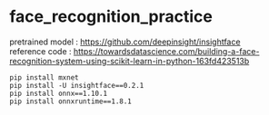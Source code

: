 # face_recognition_practice

pretrained model : https://github.com/deepinsight/insightface  
reference code : https://towardsdatascience.com/building-a-face-recognition-system-using-scikit-learn-in-python-163fd423513b


~~~
pip install mxnet
pip install -U insightface==0.2.1
pip install onnx==1.10.1
pip install onnxruntime==1.8.1
~~~
